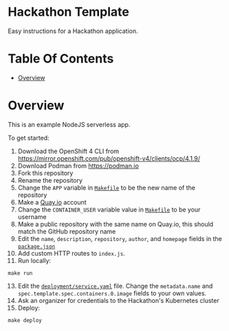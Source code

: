 # Hackathon Template
Easy instructions for a Hackathon application.

# Table Of Contents
- [Overview](#overview)

# Overview
This is an example NodeJS serverless app.

To get started:

1. Download the OpenShift 4 CLI from https://mirror.openshift.com/pub/openshift-v4/clients/ocp/4.1.9/
2. Download Podman from https://podman.io
3. Fork this repository
4. Rename the repository
5. Change the `APP` variable in [`Makefile`](Makefile) to be the new name of the repository
6. Make a [Quay.io](https://quay.io) account
7. Change the `CONTAINER_USER` variable value in [`Makefile`](Makefile) to be
   your username
8. Make a public repository with the same name on Quay.io, this should match 
   the GitHub 
   repository name
10. Edit the `name`, `description`, `repository`, `author`, and `homepage` 
	fields in the [`package.json`](package.json)
11. Add custom HTTP routes to `index.js`.
12. Run locally:
   ```
   make run
   ```
13. Edit the [`deployment/service.yaml`](deployment/service.yaml) file. Change 
	the `metadata.name` and `spec.template.spec.containers.0.image` fields to 
	your own values.
14. Ask an organizer for credentials to the Hackathon's Kubernetes cluster
15. Deploy:
   ```
   make deploy
   ```
